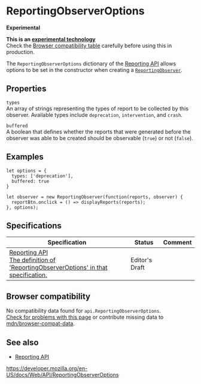 ReportingObserverOptions
========================

**Experimental**

**This is an [experimental technology](https://developer.mozilla.org/en-US/docs/MDN/Guidelines/Conventions_definitions#experimental)**  
Check the [Browser compatibility table](#browser_compatibility) carefully before using this in production.

The `ReportingObserverOptions` dictionary of the [Reporting API](reporting_api) allows options to be set in the constructor when creating a [`ReportingObserver`](reportingobserver).

Properties
----------

`types`  
An array of strings representing the types of report to be collected by this observer. Available types include `deprecation`, `intervention`, and `crash`.

`buffered`  
A boolean that defines whether the reports that were generated before the observer was able to be created should be observable (`true`) or not (`false`).

Examples
--------

    let options = {
      types: ['deprecation'],
      buffered: true
    }

    let observer = new ReportingObserver(function(reports, observer) {
      reportBtn.onclick = () => displayReports(reports);
    }, options);

Specifications
--------------

<table><thead><tr class="header"><th>Specification</th><th>Status</th><th>Comment</th></tr></thead><tbody><tr class="odd"><td><a href="https://w3c.github.io/reporting/#dictdef-reportingobserveroptions">Reporting API<br />
<span class="small">The definition of 'ReportingObserverOptions' in that specification.</span></a></td><td><span class="spec-ed">Editor's Draft</span></td><td></td></tr></tbody></table>

Browser compatibility
---------------------

No compatibility data found for `api.ReportingObserverOptions`.  
[Check for problems with this page](#on-github) or contribute missing data to [mdn/browser-compat-data](https://github.com/mdn/browser-compat-data).

See also
--------

-   [Reporting API](reporting_api)

<a href="https://developer.mozilla.org/en-US/docs/Web/API/ReportingObserverOptions" class="_attribution-link">https://developer.mozilla.org/en-US/docs/Web/API/ReportingObserverOptions</a>
